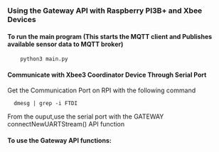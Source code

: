 ### Using the Gateway API with Raspberry PI3B+ and Xbee Devices

#### To run the main program (This starts the MQTT client and Publishes available sensor data to MQTT broker) 
```
    python3 main.py
````
#### Communicate with Xbee3 Coordinator Device Through Serial Port
Get the Communication Port on RPI with the following command
```
  dmesg | grep -i FTDI
```
From the ouput,use the serial port with the GATEWAY connectNewUARTStream() API function
#### To use the Gateway API functions:
